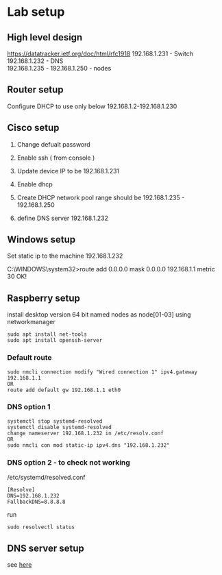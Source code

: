 # Lab setup

## High level design 
https://datatracker.ietf.org/doc/html/rfc1918
192.168.1.231 - Switch 
192.168.1.232 - DNS  
192.168.1.235 - 192.168.1.250 - nodes   

## Router setup
Configure DHCP to use only below 
192.168.1.2-192.168.1.230


## Cisco setup
1. Change defualt password

2. Enable ssh  ( from console ) 
3. Update device IP to be 192.168.1.231
4. Enable dhcp  
5. Create DHCP network pool 
range should be 192.168.1.235 - 192.168.1.250

6. define DNS server 192.168.1.232
 


## Windows setup
Set static ip to the machine
192.168.1.232


C:\WINDOWS\system32>route add 0.0.0.0 mask 0.0.0.0 192.168.1.1 metric 30
 OK!



## Raspberry setup

install desktop version 64 bit
named nodes as node[01-03]
using networkmanager 

```
sudo apt install net-tools 
sudo apt install openssh-server
```

### Default route 

```
sudo nmcli connection modify "Wired connection 1" ipv4.gateway 192.168.1.1  
OR
route add default gw 192.168.1.1 eth0
```

### DNS option 1
```
systemctl stop systemd-resolved  
systemctl disable systemd-resolved 
change nameserver 192.168.1.232 in /etc/resolv.conf
OR
sudo nmcli con mod static-ip ipv4.dns "192.168.1.232"
```




### DNS option 2 - to check not working 
/etc/systemd/resolved.conf
```
[Resolve]
DNS=192.168.1.232
FallbackDNS=8.8.8.8
```

run 
```
sudo resolvectl status
```

## DNS server setup

see [here](dns/README.md)
